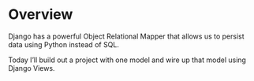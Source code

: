 # Overview
Django has a powerful Object Relational Mapper that allows us to persist data using Python instead of SQL.

Today I’ll build out a project with one model and wire up that model using Django Views.
